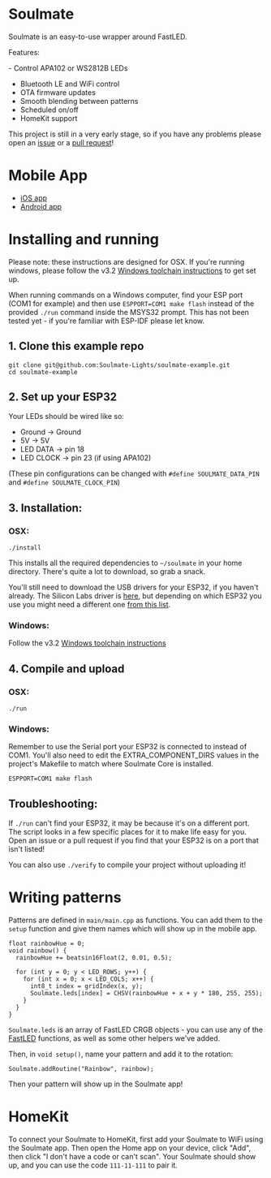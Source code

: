 # Soulmate

Soulmate is an easy-to-use wrapper around FastLED.

Features:

- Control APA102 or WS2812B LEDs
- Bluetooth LE and WiFi control
- OTA firmware updates
- Smooth blending between patterns
- Scheduled on/off
- HomeKit support

This project is still in a very early stage, so if you have any problems please open an [issue](https://github.com/Soulmate-Lights/soulmate-example/issues?q=is%3Aissue+is%3Aopen+sort%3Aupdated-desc) or a [pull request](https://github.com/Soulmate-Lights/soulmate-example/pulls?q=is%3Apr+is%3Aopen+sort%3Aupdated-desc)!

# Mobile App

- [iOS app](https://apps.apple.com/us/app/soulmate-lights/id1330064071)
- [Android app](https://play.google.com/store/apps/details?id=com.lantern&hl=en_US)

# Installing and running

Please note: these instructions are designed for OSX. If you're running windows, please
follow the v3.2 [Windows toolchain instructions](https://docs.espressif.com/projects/esp-idf/en/stable/get-started/windows-setup.html#get-started-windows-tools-installer) to get set up.

When running commands on a Windows computer, find your ESP port (COM1 for example) and then use `ESPPORT=COM1 make flash` instead of the provided `./run` command inside the MSYS32 prompt. This has not been tested yet - if you're familiar with ESP-IDF please let know.

## 1. Clone this example repo

```
git clone git@github.com:Soulmate-Lights/soulmate-example.git
cd soulmate-example
```

## 2. Set up your ESP32

Your LEDs should be wired like so:

- Ground -> Ground
- 5V -> 5V
- LED DATA -> pin 18
- LED CLOCK -> pin 23 (if using APA102)

(These pin configurations can be changed with `#define SOULMATE_DATA_PIN` and `#define SOULMATE_CLOCK_PIN`)

## 3. Installation:

### OSX:

```
./install
```

This installs all the required dependencies to `~/soulmate` in your home directory. There's quite a lot to download, so grab a snack.

You'll still need to download the USB drivers for your ESP32, if you haven't already. The Silicon Labs driver is [here](https://www.silabs.com/documents/public/software/Mac_OSX_VCP_Driver.zip), but depending on which ESP32 you use you might need a different one [from this list](https://docs.espressif.com/projects/esp-idf/en/latest/esp32/get-started/establish-serial-connection.html).

### Windows:

Follow the v3.2 [Windows toolchain instructions](https://docs.espressif.com/projects/esp-idf/en/stable/get-started/windows-setup.html#get-started-windows-tools-installer)

## 4. Compile and upload

### OSX:

```
./run
```

### Windows:

Remember to use the Serial port your ESP32 is connected to instead of COM1. You'll also need to edit the EXTRA_COMPONENT_DIRS values in the project's Makefile to match where Soulmate Core is installed.

```
ESPPORT=COM1 make flash
```

## Troubleshooting:

If `./run` can't find your ESP32, it may be because it's on a different port. The script looks in a few specific places for it to make life easy for you. Open an issue or a pull request if you find that your ESP32 is on a port that isn't listed!

You can also use `./verify` to compile your project without uploading it!

# Writing patterns

Patterns are defined in `main/main.cpp` as functions. You can add them to the `setup` function and give them names which will show up in the mobile app.

```
float rainbowHue = 0;
void rainbow() {
  rainbowHue += beatsin16Float(2, 0.01, 0.5);

  for (int y = 0; y < LED_ROWS; y++) {
    for (int x = 0; x < LED_COLS; x++) {
      int8_t index = gridIndex(x, y);
      Soulmate.leds[index] = CHSV(rainbowHue + x + y * 180, 255, 255);
    }
  }
}
```

`Soulmate.leds` is an array of FastLED CRGB objects - you can use any of the [FastLED](https://github.com/FastLED/FastLED/wiki/Basic-usage) functions, as well as some other helpers we've added.

Then, in `void setup()`, name your pattern and add it to the rotation:

```
Soulmate.addRoutine("Rainbow", rainbow);
```

Then your pattern will show up in the Soulmate app!

# HomeKit

To connect your Soulmate to HomeKit, first add your Soulmate to WiFi using the Soulmate app. Then open the Home app on your device, click "Add", then click "I don't have a code or can't scan". Your Soulmate should show up, and you can use the code `111-11-111` to pair it.
